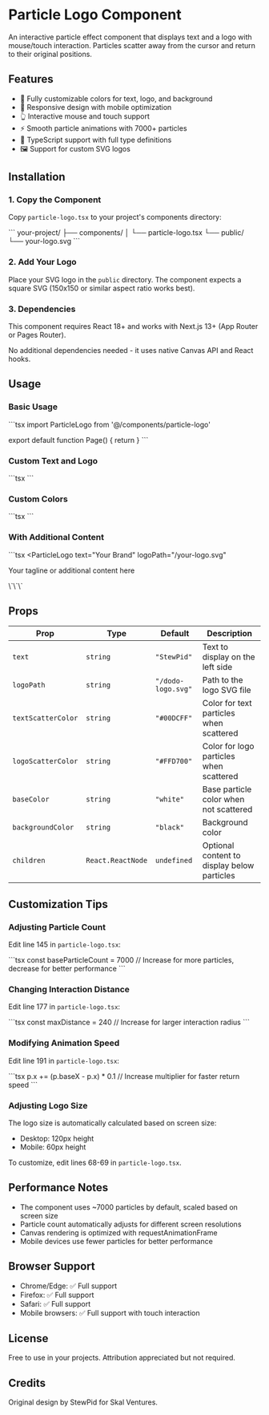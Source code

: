 # Particle Logo Component

An interactive particle effect component that displays text and a logo with mouse/touch interaction. Particles scatter away from the cursor and return to their original positions.

## Features

- 🎨 Fully customizable colors for text, logo, and background
- 📱 Responsive design with mobile optimization
- 👆 Interactive mouse and touch support
- ⚡ Smooth particle animations with 7000+ particles
- 🎯 TypeScript support with full type definitions
- 🖼️ Support for custom SVG logos

## Installation

### 1. Copy the Component

Copy `particle-logo.tsx` to your project's components directory:

\`\`\`
your-project/
├── components/
│   └── particle-logo.tsx
└── public/
    └── your-logo.svg
\`\`\`

### 2. Add Your Logo

Place your SVG logo in the `public` directory. The component expects a square SVG (150x150 or similar aspect ratio works best).

### 3. Dependencies

This component requires React 18+ and works with Next.js 13+ (App Router or Pages Router).

No additional dependencies needed - it uses native Canvas API and React hooks.

## Usage

### Basic Usage

\`\`\`tsx
import ParticleLogo from '@/components/particle-logo'

export default function Page() {
  return <ParticleLogo />
}
\`\`\`

### Custom Text and Logo

\`\`\`tsx
<ParticleLogo 
  text="Your Brand"
  logoPath="/your-logo.svg"
/>
\`\`\`

### Custom Colors

\`\`\`tsx
<ParticleLogo 
  text="Your Brand"
  logoPath="/your-logo.svg"
  textScatterColor="#FF6B6B"
  logoScatterColor="#4ECDC4"
  baseColor="white"
  backgroundColor="black"
/>
\`\`\`

### With Additional Content

\`\`\`tsx
<ParticleLogo 
  text="Your Brand"
  logoPath="/your-logo.svg"
>
  <p className="text-gray-400 text-sm">
    Your tagline or additional content here
  </p>
</ParticleLogo>
\`\`\`

## Props

| Prop | Type | Default | Description |
|------|------|---------|-------------|
| `text` | `string` | `"StewPid"` | Text to display on the left side |
| `logoPath` | `string` | `"/dodo-logo.svg"` | Path to the logo SVG file |
| `textScatterColor` | `string` | `"#00DCFF"` | Color for text particles when scattered |
| `logoScatterColor` | `string` | `"#FFD700"` | Color for logo particles when scattered |
| `baseColor` | `string` | `"white"` | Base particle color when not scattered |
| `backgroundColor` | `string` | `"black"` | Background color |
| `children` | `React.ReactNode` | `undefined` | Optional content to display below particles |

## Customization Tips

### Adjusting Particle Count

Edit line 145 in `particle-logo.tsx`:

\`\`\`tsx
const baseParticleCount = 7000 // Increase for more particles, decrease for better performance
\`\`\`

### Changing Interaction Distance

Edit line 177 in `particle-logo.tsx`:

\`\`\`tsx
const maxDistance = 240 // Increase for larger interaction radius
\`\`\`

### Modifying Animation Speed

Edit line 191 in `particle-logo.tsx`:

\`\`\`tsx
p.x += (p.baseX - p.x) * 0.1 // Increase multiplier for faster return speed
\`\`\`

### Adjusting Logo Size

The logo size is automatically calculated based on screen size:
- Desktop: 120px height
- Mobile: 60px height

To customize, edit lines 68-69 in `particle-logo.tsx`.

## Performance Notes

- The component uses ~7000 particles by default, scaled based on screen size
- Particle count automatically adjusts for different screen resolutions
- Canvas rendering is optimized with requestAnimationFrame
- Mobile devices use fewer particles for better performance

## Browser Support

- Chrome/Edge: ✅ Full support
- Firefox: ✅ Full support
- Safari: ✅ Full support
- Mobile browsers: ✅ Full support with touch interaction

## License

Free to use in your projects. Attribution appreciated but not required.

## Credits

Original design by StewPid for Skal Ventures.
